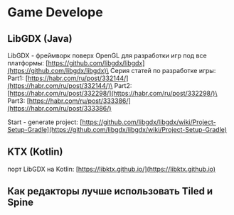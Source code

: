 # Game Develope

## LibGDX (Java)

LibGDX -  фреймворк поверх OpenGL для разработки игр под все платформы: [https://github.com/libgdx/libgdx](https://github.com/libgdx/libgdx)\
Серия статей по разработке игры: \
Part1: [https://habr.com/ru/post/332144/](https://habr.com/ru/post/332144/)\
Part2: [https://habr.com/ru/post/332298/](https://habr.com/ru/post/332298/)\
Part3: [https://habr.com/ru/post/333386/](https://habr.com/ru/post/333386/)

Start - generate project: [https://github.com/libgdx/libgdx/wiki/Project-Setup-Gradle](https://github.com/libgdx/libgdx/wiki/Project-Setup-Gradle)

## KTX (Kotlin)

порт LibGDX на Kotlin: [https://libktx.github.io/](https://libktx.github.io)

## Как редакторы лучше использовать Tiled и Spine

